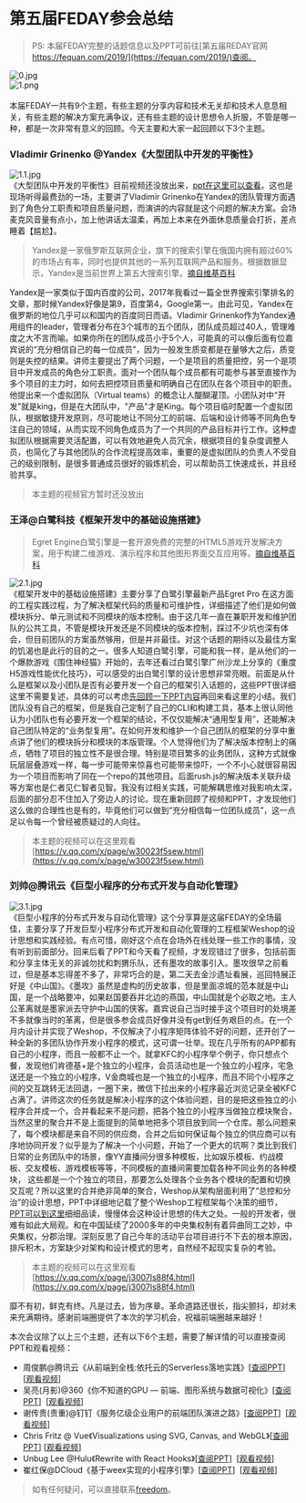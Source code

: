 # 第五届FEDAY参会总结

> PS: 本届FEDAY完整的话题信息以及PPT可前往[第五届REDAY官网 https://fequan.com/2019/](https://fequan.com/2019/)查阅。

![0.jpg](https://yylifen.github.io/FEConference/feday5/images/0.jpg)<br />![1.png](https://yylifen.github.io/FEConference/feday5/images/1.png)<br />
<br />本届FEDAY一共有9个主题，有些主题的分享内容和技术无关却和技术人息息相关，有些主题的解决方案充满争议，还有些主题的设计思想令人折服，不管是哪一种，都是一次非常有意义的回顾。今天主要和大家一起回顾以下3个主题。

### Vladimir Grinenko @Yandex《大型团队中开发的平衡性》
![1.1.jpg](https://yylifen.github.io/FEConference/feday5/images/1.1.jpg)<br />《大型团队中开发的平衡性》目前视频还没放出来，[ppt在这里可以查看](https://yylifen.github.io/FEConference/feday5/ppt/Grinenko_Balanced%20development%20in%20large%20teams.pdf)。这也是现场听得最费劲的一场，主要讲了Vladimir Grinenko在Yandex的团队管理方面遇到了角色分工职责和项目质量问题，而演讲的内容就是这个问题的解决方案。会场麦克风音量有点小，加上他讲话太温柔，再加上本来在外面休息质量会打折，差点睡着【尴尬】。

> Yandex是一家俄罗斯互联网企业，旗下的搜索引擎在俄国内拥有超过60%的市场占有率，同时也提供其他的一系列互联网产品和服务。根据数据显示，Yandex是当前世界上第五大搜索引擎。[摘自维基百科](https://zh.wikipedia.org/wiki/Yandex)

Yandex是一家类似于国内百度的公司，2017年我看过一篇全世界搜索引擎排名的文章，那时候Yandex好像是第9，百度第4，Google第一。由此可见，Yandex在俄罗斯的地位几乎可以和国内的百度同日而语。Vladimir Grinenko作为Yandex通用组件的leader，管理者分布在3个城市的五个团队，团队成员超过40人，管理难度之大不言而喻。如果你所在的团队成员小于5个人，可能真的可以像后面有位嘉宾说的“充分相信自己的每一位成员”，因为一般发生质变都是在量够大之后，质变则是失控的结果。讲师主要提出了两个问题，一个是项目的质量把控，另一个是项目中开发成员的角色分工职责。面对一个团队每个成员都有可能参与甚至直接作为多个项目的主力时，如何去把控项目质量和明确自己在团队在各个项目中的职责。他提出来一个虚拟团队（Virtual teams）的概念让人醍醐灌顶。小团队对中“开发”就是king，但是在大团队中，"产品"才是King。每个项目临时配置一个虚拟团队，根据敏捷开发原则，尽可能地让不同分工的前端、后端和设计师等不同角色专注自己的领域，从而实现不同角色成员为了一个共同的产品目标并行工作。这种虚拟团队根据需要灵活配置，可以有效地避免人员冗余，根据项目的复杂度调整人员，也简化了与其他团队的合作流程提高效率，重要的是虚拟团队的负责人不受自己的级别限制，是很多普通成员很好的锻炼机会，可以帮助员工快速成长，并且经验共享。
> 本主题的视频官方暂时还没放出

### 王泽@白鹭科技《框架开发中的基础设施搭建》
> Egret Engine白鹭引擎是一套开源免费的完整的HTML5游戏开发解决方案，用于构建二维游戏、演示程序和其他图形界面交互应用等。[摘自维基百科](https://zh.wikipedia.org/wiki/Egret)

![2.1.jpg](https://yylifen.github.io/FEConference/feday5/images/2.1.jpg)<br />《框架开发中的基础设施搭建》主要分享了白鹭引擎最新产品Egret Pro 在这方面的工程实践过程，为了解决框架代码的质量和可维护性，详细描述了他们是如何做模块拆分、单元测试和不同模块的版本控制。由于这几年一直在兼职开发和维护团队的公共工具，不管是模块开发还是不同模块的版本控制，踩过不少坑也深有体会，但目前团队的方案虽然够用，但是并非最佳。对这个话题的期待以及最佳方案的饥渴也是此行的目的之一。很多人知道白鹭引擎，可能和我一样，是从他们的一个爆款游戏《围住神经猫》开始的，去年还看过白鹭引擎广州沙龙上分享的《重度H5游戏性能优化技巧》，可以感受的出白鹭引擎的设计思想非常亮眼。前面是从什么是框架以及小团队是否有必要开发一个自己的框架引入话题的，这些PPT很详细这里不需要复述，具体的可以考虑[先回顾一下PPT内容](https://yylifen.github.io/FEConference/feday5/ppt/%E6%A1%86%E6%9E%B6%E5%BC%80%E5%8F%91%E4%B8%AD%E7%9A%84%E5%9F%BA%E7%A1%80%E8%AE%BE%E6%96%BD%E5%BB%BA%E8%AE%BE_%E7%8E%8B%E6%B3%BD.pdf)再回来看这里的小结。我们团队没有自己的框架，但是我自己定制了自己的CLI和构建工具，基本上很认同他认为小团队也有必要开发一个框架的结论，不仅仅能解决“通用型复用”，还能解决自己团队特定的“业务型复用”。在如何开发和维护一个自己团队的框架的分享中重点讲了他们的模块拆分和模块的本版管理。个人觉得他们为了解决版本控制上的痛点，牺牲了项目的独立性不是很合理。特别是项目繁多的业务团队，这种方式就像玩层层叠游戏一样，每一步可能带来惊喜也可能带来惊吓，一个不小心就很容易因为一个项目而影响了同在一个repo的其他项目。后面rush.js的解决版本关联升级等方案也是仁者见仁智者见智。我没有过相关实践，可能解耦思维对我影响太深，后面的部分忍不住加入了旁边人的讨论。现在重新回顾了视频和PPT，才发现他们这么做的合理性也是有的，毕竟他们可以做到“充分相信每一位团队成员”，这一点足以令每一个曾经被质疑过的人向往。
> 本主题的视频可以在这里观看[https://v.qq.com/x/page/w30023f5sew.html](https://v.qq.com/x/page/w30023f5sew.html)

### 刘帅@腾讯云《巨型小程序的分布式开发与自动化管理》
![3.1.jpg](https://yylifen.github.io/FEConference/feday5/images/3.1.jpg)<br />《巨型小程序的分布式开发与自动化管理》这个分享算是这届FEDAY的全场最佳，主要分享了开发巨型小程序分布式开发和自动化管理的工程框架Weshop的设计思想和实践经验。有点可惜，刚好这个点在会场外在线处理一些工作的事情，没有听到前面部分。回来后看了PPT和今天看了视频，才发现错过了很多，包括前面和分享主体无关的非诚勿扰和刺猬乐队，还有墨攻的故事引入。墨攻很早之前看过，但是基本忘得差不多了，非常巧合的是，第二天去金沙遗址看展，巡回特展正好是《中山国》。《墨攻》虽然是虚构的历史故事，但是里面凉城的范本就是中山国，是一个战略要冲，如果赵国要吞并北边的燕国，中山国就是个必取之地。主人公革离就是墨家派去守护中山国的侠客。嘉宾说自己当时接手这个项目时的处境差不多就像当时的革离，但是很多参会成员好像并没有get到任务艰巨的点。在一个月内设计并实现了Weshop，不仅解决了小程序矩阵体验不好的问题，还开创了一种全新的多团队协作开发小程序的模式，这可谓一壮举。现在几乎所有的APP都有自己的小程序，而且一般都不止一个。就拿KFC的小程序举个例子，你只想点个餐，发现他们肯德基+是个独立的小程序，会员活动也是一个独立的小程序，宅急送还是一个独立的小程序，V金商城也是一个独立的小程序，而且不同个小程序之间的交互跳转无法回退，一圈下来，微信下拉出来的小程序最近浏览记录全被KFC占满了。讲师这次的任务就是解决小程序的这个体验问题，目的是把这些独立的小程序合并成一个。合并看起来不是问题，把各个独立的小程序当做独立模块聚合，当然这里的聚合并不是上面提到的简单地把多个项目放到同一个仓库。那么问题来了，每个模块都是来自不同的供应商，合并之后如何保证每个独立的供应商可以有序地协同开发？似乎是为了解决一个小问题，开始了一个更大的坑啊？类比到我们日常的业务团队中的场景，像YY直播间分很多种模板，比如娱乐模板、约战模板、交友模板、游戏模板等等，不同模板的直播间需要加载各种不同业务的各种模块， 这些都是一个个独立的项目，那要怎么处理各个业务各个模块的配置和切换交互呢？所以这里的合并绝非简单的聚合，Weshop从架构层面利用了“总控和分治”的设计思想，PPT中详细地记载了整个Weshop工程框架每个决策的细节，[PPT可以到这里](https://yylifen.github.io/FEConference/feday5/ppt/%E5%A2%A8%E5%A4%AB%E5%BD%93%E5%85%B3%E2%80%94%E2%80%94%E5%B7%A8%E5%9E%8B%E5%B0%8F%E7%A8%8B%E5%BA%8F%E5%88%86%E5%B8%83%E5%BC%8F%E5%BC%80%E5%8F%91%E4%B8%8E%E8%87%AA%E5%8A%A8%E5%8C%96%E7%AE%A1%E7%90%86_%E5%88%98%E5%B8%85.pdf)细细品读，慢慢体会这种设计思想的伟大之处。一般的开发者，很难有如此大局观。和在中国延续了2000多年的中央集权制有着异曲同工之妙，中央集权，分郡治理。深刻反思了自己今年的活动平台项目进行不下去的根本原因，排斥积木，方案缺少对架构和设计模式的思考，自然经不起现实复杂的考验。
> 本主题的视频可以在这里观看[https://v.qq.com/x/page/j3007ls88f4.html](https://v.qq.com/x/page/j3007ls88f4.html)

靡不有初，鲜克有终。凡是过去，皆为序章。革命道路还很长，指尖颤抖，却对未来充满期待。感谢前端圈提供了本次的学习机会，祝福前端圈越来越好！

本次会议除了以上三个主题，还有以下6个主题，需要了解详情的可以直接查阅PPT和观看视频：

- 周俊鹏@腾讯云《从前端到全栈:依托云的Serverless落地实践》[[查阅PPT](https://yylifen.github.io/FEConference/feday5/ppt/Serverless%E8%90%BD%E5%9C%B0%E5%AE%9E%E8%B7%B5_%E5%91%A8%E4%BF%8A%E9%B9%8F.pdf)]  [[观看视频](https://v.qq.com/x/page/q3002q6gj81.html)]
- 吴亮(月影)@360《你不知道的GPU — 前端、图形系统与数据可视化》[[查阅PPT](https://yylifen.github.io/FEConference/feday5/ppt/%E4%BD%A0%E4%B8%8D%E7%9F%A5%E9%81%93%E7%9A%84GPU_%E6%9C%88%E5%BD%B1.pdf)]  [[观看视频](https://v.qq.com/x/page/t3002bcali1.html)]
- 谢传贵(贵重)@钉钉《服务亿级企业用户的前端团队演进之路》[[查阅PPT](https://yylifen.github.io/FEConference/feday5/ppt/%E6%9C%8D%E5%8A%A1%E4%BA%BF%E7%BA%A7%E4%BC%81%E4%B8%9A%E7%94%A8%E6%88%B7%E7%9A%84%E5%89%8D%E7%AB%AF%E5%9B%A2%E9%98%9F%E6%BC%94%E8%BF%9B%E4%B9%8B%E8%B7%AF_%E8%B4%B5%E9%87%8D.pdf)]  [[观看视频](https://v.qq.com/x/page/b3007mlwjwe.html)]
- Chris Fritz @ Vue《Visualizations using SVG, Canvas, and WebGL》[[查阅PPT](https://fritz.netlify.com/slides/viz-in-vue/1)] [[观看视频](https://v.qq.com/x/page/e3001fq1eg2.html)]
- Unbug Lee @Hulu《Rewrite with React Hooks》[[查阅PPT](https://yylifen.github.io/FEConference/feday5/ppt/Rewrite%20with%20%20React%20Hooks_unbug.pdf)]  [[观看视频](https://v.qq.com/x/page/a3002bud13q.html)]
- 崔红保@DCloud《基于weex实现的小程序引擎》[[查阅PPT](https://yylifen.github.io/FEConference/feday5/ppt/%E5%9F%BA%E4%BA%8Eweex%E5%AE%9E%E7%8E%B0%E7%9A%84%E5%B0%8F%E7%A8%8B%E5%BA%8F%E5%BC%95%E6%93%8E_%E5%B4%94%E7%BA%A2%E4%BF%9D.pdf)]  [[观看视频](https://v.qq.com/x/page/b3002tw9mgi.html)]

> 如有任何疑问，可以直接联系[freedom](https://github.com/yylifen)。



